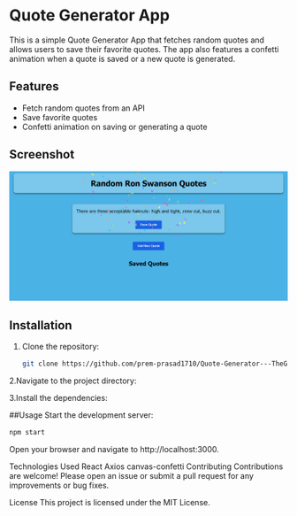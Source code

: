 # Quote Generator App

This is a simple Quote Generator App that fetches random quotes and allows users to save their favorite quotes. The app also features a confetti animation when a quote is saved or a new quote is generated.

## Features

- Fetch random quotes from an API
- Save favorite quotes
- Confetti animation on saving or generating a quote

## Screenshot

![Quote Generator App Screenshot](./public/Project_Screenshot.png)

## Installation

1. Clone the repository:

   ```sh
   git clone https://github.com/prem-prasad1710/Quote-Generator---TheGoodGame-Theory.git
2.Navigate to the project directory:

3.Install the dependencies:

##Usage
Start the development server:
 ```sh
npm start
```

Open your browser and navigate to http://localhost:3000.

Technologies Used
React
Axios
canvas-confetti
Contributing
Contributions are welcome! Please open an issue or submit a pull request for any improvements or bug fixes.

License
This project is licensed under the MIT License.
